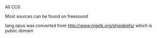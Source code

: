 All CC0

Most sources can be found on freesound

tang.opus was converted from http://www.nigelk.org/shipsbells/ which is public domain
